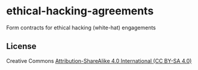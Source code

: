# ethical-hacking-agreements
Form contracts for ethical hacking (white-hat) engagements

## License
Creative Commons [Attribution-ShareAlike 4.0 International (CC BY-SA 4.0)](https://creativecommons.org/licenses/by-sa/4.0/)
